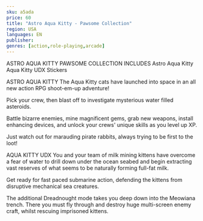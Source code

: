 ```yaml
---
sku: a5ada
price: 60
title: "Astro Aqua Kitty - Pawsome Collection"
region: USA
languages: EN
publisher: 
genres: [action,role-playing,arcade]
---
```

ASTRO AQUA KITTY PAWSOME COLLECTION INCLUDES
Astro Aqua Kitty
Aqua Kitty UDX
Stickers

ASTRO AQUA KITTY
The Aqua Kitty cats have launched into space in an all new action RPG shoot-em-up adventure!

Pick your crew, then blast off to investigate mysterious water filled asteroids.

Battle bizarre enemies, mine magnificent gems, grab new weapons, install enhancing devices, and unlock your crews' unique skills as you level up XP.

Just watch out for marauding pirate rabbits, always trying to be first to the loot!


AQUA KITTY UDX
You and your team of milk mining kittens have overcome a fear of water to drill down under the ocean seabed and begin extracting vast reserves of what seems to be naturally forming full-fat milk.

Get ready for fast paced submarine action, defending the kittens from disruptive mechanical sea creatures.

The additional Dreadnought mode takes you deep down into the Meowiana trench. There you must fly through and destroy huge multi-screen enemy craft, whilst rescuing imprisoned kittens.